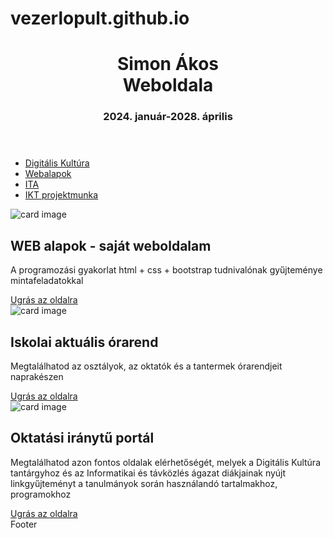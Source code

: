 # vezerlopult.github.io


<html lang="hu">

<head>
    <meta charset="UTF-8">
    <meta name="viewport" content="width=device-width, initial-scale=1.0">
    <title>SÁ weboldala</title>
    <link rel="stylesheet" href="stilus.css">
</head>

<body>
    <header>
        <h1>Simon Ákos <br> Weboldala</h1>
        <h3>2024. január-2028. április</h3>
    </header>
    <section>
        <nav>
            <ul>
                <li class="btnnav"><a href="https://sites.google.com/view/webalapok9a23/digikult" target="_blank">
                        Digitális Kultúra </a></li>
                <li class="btnnav"><a href="https://sites.google.com/view/webalapok9a23/webalapok"
                        target="_blank">Webalapok</a></li>
                <li class="btnnav"><a href="https://sites.google.com/view/webalapok9a23/ita" target="_blank">ITA</a>
                </li>
                <li class="btnnav"><a href="https://sites.google.com/view/webalapok9a23/" target="_blank">IKT
                        projektmunka</a></li>
            </ul>
        </nav>
        <article>
            <div class="card">
                <div class="card-text">
                    <img src="M:\PROGIALAPOK\1_WEBSZERKESZTÉS\cards\Képernyőkép 2024-01-25 094517.png" alt="card image">
                    <h2>WEB alapok - saját weboldalam</h2>
                    <p>A programozási gyakorlat html + css + bootstrap tudnivalónak gyűjteménye mintafeladatokkal</p>
                    <a href="https://sites.google.com/view/webalapok9a23" target="_blank" class="btn">Ugrás az oldalra</a>
                </div>
                <div class="card-text">
                    <img src="C:\Users\Alex\Desktop\vezerlopult\orarend.png" alt="card image">
                    <h2>Iskolai aktuális órarend</h2>
                    <p>Megtalálhatod az osztályok, az oktatók és a tantermek órarendjeit naprakészen</p>
                    <a href="https://akosassist.github.io/orarend.github.io/" target="_blank" class="btn">Ugrás az oldalra</a>
                </div>
                <div class="card-text">
                    <img src="C:\Users\Alex\Desktop\vezerlopult\digisulim.jpg" alt="card image">
                    <h2>Oktatási iránytű portál</h2>
                    <p>Megtalálhatod azon fontos oldalak elérhetőségét, melyek a Digitális Kultúra tantárgyhoz és az
                        Informatikai és távközlés ágazat diákjainak nyújt linkgyűjteményt a tanulmányok során
                        használandó tartalmakhoz, programokhoz</p>
                    <a href="https://digisulim.hu/" target="_blank" class="btn">Ugrás az oldalra</a>
                </div>
            </div>
        </article>
    </section>
    <footer>Footer</footer>
</body>

</html>

